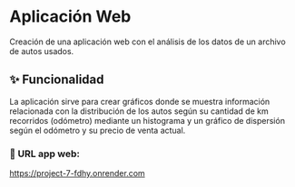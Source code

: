 # Aplicación Web
Creación de una aplicación web con el análisis de los datos de un archivo de autos usados.

## ✨ Funcionalidad
La aplicación sirve para crear gráficos donde se muestra información relacionada con la distribución de los autos según su cantidad de km recorridos (odómetro) mediante un histograma y un gráfico de dispersión según el odómetro y su precio de venta actual.

### 🔗  URL app web:  
  https://project-7-fdhy.onrender.com
